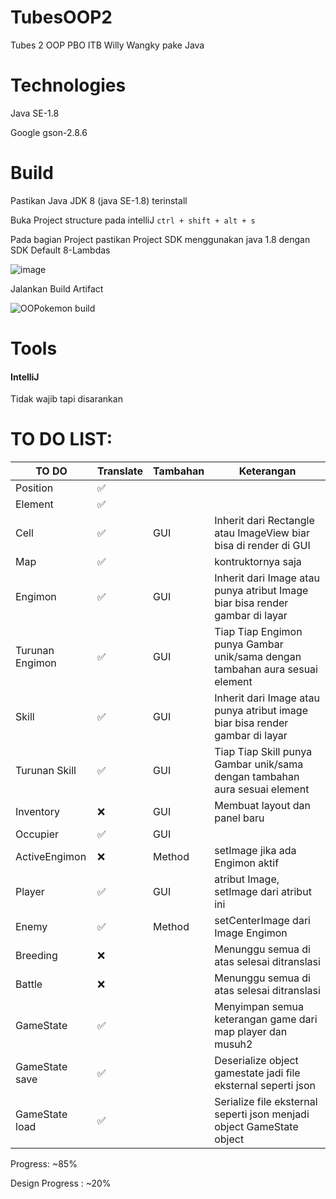 # TubesOOP2
Tubes 2 OOP PBO ITB Willy Wangky pake Java

# Technologies
Java SE-1.8

Google gson-2.8.6

# Build
Pastikan Java JDK 8 (java SE-1.8) terinstall

Buka Project structure pada intelliJ `ctrl + shift + alt + s` 

Pada bagian Project pastikan Project SDK menggunakan java 1.8 dengan SDK Default 8-Lambdas

![image](https://user-images.githubusercontent.com/68516528/114082730-49982e00-98d8-11eb-9394-41c6544e5c41.png)

Jalankan Build Artifact

![OOPokemon build](https://user-images.githubusercontent.com/68516528/114084156-0ccd3680-98da-11eb-995e-8352c47b6556.gif)

# Tools
#### IntelliJ 
Tidak wajib tapi disarankan

# TO DO LIST:

|   TO DO            | Translate   |   Tambahan         |   Keterangan                                    |
|---                 |---          |---                 |---                                              |
|   Position         | ✅         |                    |                                                 |
|   Element          | ✅         |                    |                                                 |
|   Cell             | ✅         |   GUI              | Inherit dari Rectangle atau ImageView biar bisa di render di GUI   |
|   Map              | ✅         |                    | kontruktornya saja                                  |
|   Engimon          | ✅         |   GUI              | Inherit dari Image atau punya atribut Image biar bisa render gambar di layar  |
|   Turunan Engimon  | ✅         |   GUI              | Tiap Tiap Engimon punya Gambar unik/sama dengan tambahan aura sesuai element     |
|   Skill            | ✅         |   GUI              | Inherit dari Image atau punya atribut image biar bisa render gambar di layar  |
|   Turunan Skill    | ✅         |   GUI              | Tiap Tiap Skill punya Gambar unik/sama dengan tambahan aura sesuai element    |
|   Inventory        | ❌         |   GUI              | Membuat layout dan panel baru   |
|   Occupier         | ✅         |   GUI              |                                                  |
|   ActiveEngimon    | ❌         |   Method           | setImage jika ada Engimon aktif   |
|   Player           | ✅         |   GUI              | atribut Image, setImage dari atribut ini   |
|   Enemy            | ✅         |   Method           | setCenterImage dari Image Engimon      |
|   Breeding         | ❌         |                    | Menunggu semua di atas selesai ditranslasi      |
|   Battle           | ❌         |                    | Menunggu semua di atas selesai ditranslasi      |
|   GameState        | ✅         |                    | Menyimpan semua keterangan game dari map player dan musuh2 |
|   GameState save   | ✅         |                    | Deserialize object gamestate jadi file eksternal seperti json |
|   GameState load   | ✅         |                    | Serialize file eksternal seperti json menjadi object GameState object|   

Progress: ~85%

Design Progress : ~20%

